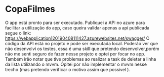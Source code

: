 # CopaFilmes
O app está pronto para ser executado. 
Publiquei a API no azure para facilitar a utilização do app, caso queira validar apenas a api publicada segue o link: https://webapplication120190408111427.azurewebsites.net/swagger/
O código  da API está no projeto e pode ser executada local.
Poderão ver que não desenvolvi os testes, essa é uma skill que pretendo desenvolver,porém não me senti seguro de fazer nesse projeto e optei por focar no app.
Também  irão  notar que tive problemas ao realizar a task de deletar a linha da lista utilizando o mvvm. Opitei por não implementar o mvvm nesse trecho (mas pretendo verificar o motivo assim que possível
).


